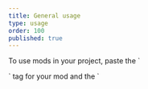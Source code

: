 ```yaml
---
title: General usage
type: usage
order: 100
published: true
---
```


<p class="tip">To use mods in your project, paste the `<div>` tag for your mod and the `<script>` tag for your project.</p>

## Installing a mod

When you add a mod to your project, you are directed to a page with the install code for the mod you've just added. It will look something like this:

```html
<div id=anymod-mldrn></div>

<!-- Paste script once per page at the bottom -->
<script project="example" src="https://cdn.anymod.com/v1"></script>
```

To make your new mod show on the page, paste this code into your HTML where you would like the mod to show. For example, we've pasted the same code here, and it delivers the mod:

<br>
<div id=anymod-mldrn></div>

If you have multiple mods on your page, you don't need to paste the `<script>` tag multiple times.  Include it only once at the bottom of your HTML page, just before the closing `</body>` tag.

```html
<body>
  <div id=anymod-mldrn></div>
  <div id=anymod-amkmr></div>

  ...

  <!-- Paste script once per page at the bottom -->
  <script project="example" src="https://cdn.anymod.com/v1"></script>
</body>
```

The above code delivers both mods:

<br>
<div id=anymod-mldrn></div>
<div id=anymod-amkmr></div>

You can add as many mods as you want to a page and you only need to add the `<script>` tag once. It's also not a problem to add the same mod multiple times.

<p class="tip">Add as many mods as you want to a page. All mods are delivered together in a single request, so delivery of 10 mods is just as fast as delivery of 1 mod.</p>

## Editing a mod

You can use the dashboard to edit both the content of a mod and its code.

- __Content__ is the text, images, and attributes that show for a mod, like a title or the text of a button. You do not need to know how to code to edit the content.

- __Code__ is the HTML, CSS, and JavaScript that give a mod its overall look and behavior.

### Edit content

To edit content, log into your project at https://anymod.com and use the search bar or browse to find the mod you want to edit. Click on it, and you will see a screen like the following:

<img class="standout" src="https://res.cloudinary.com/component/image/upload/v1517367744/Preview_ikl6l2.png"/>

Clicking the "Content" tab allows you to make changes to the mod's content:

<img class="standout" src="https://res.cloudinary.com/component/image/upload/v1517367743/Content_h1faaw.png"/>

Once you have made changes, click "Publish" to make the changes live.

### Edit code

To edit code, log into your project at https://anymod.com and use the search bar or browse to find the mod you want to edit. Click on it, and you will see a screen like the following:

<img class="standout" src="https://res.cloudinary.com/component/image/upload/v1517367744/Preview_ikl6l2.png"/>

Clicking the "Code" tab allows you to make changes to the mod's code (HTML, CSS, and JavaScript):

<img class="standout" src="https://res.cloudinary.com/component/image/upload/v1517367744/Code_ugraby.png"/>

The page is divided into four adjustable parts:

- Top-left is for __HTML__
- Top-center is for __CSS__
- Top-right is for __JavaScript__
- Bottom is a __Live preview__

Each time you make edits, you can click the `Save` button or press `ctrl+s` (or `command+s` on mac) to save your changes. Changes you make in the dashboard are live and are immediately used wherever the mod is delivered.

## Mod attributes

A mod has an `id` attribute and will also keep any other attributes (such as `class`, `style`, `data-toggle`, etc) you add to it.

### The id attribute

```html
<div id=anymod-mldrn></div>
```

The id attribute identifies the mod so that it can be delivered to the page. Following HTML convention, you can use this attribute with or without quotes (in this example, `id=anymod-mldrn` or `id="anymod-mldrn"`), as both will work.

Each mod has a unique id.

### Using anymod-blank

You may also use `id=anymod-blank` if you have added a __URL rule__ in your dashboard with mods in it. 

```html
<div id=anymod-blank></div>
```

If you use `anymod-blank`, mods will be delivered according to the order in your __URL rule__ in the dashboard.


### Other mod attributes

Any attributes you place on a mod (such as `class`, `style`, `data-toggle`, etc) will be kept during the render process.

For example, if you add `style="color:green;"` to a mod like so:

```html
<div id=anymod-mldrn style="color:green;"></div>
```

That style will be kept and applied to the mod.

<br>
<div id=anymod-mldrn style="color:green;"></div>

## Script attributes

Each project will have a script that looks something like this:

```html
<script project="876MN8" src="https://cdn.anymod.com/v1"></script>
```

### The project attribute (required)

```html
<script project="876MN8" ...></script>
```

The `project` attribute lets the script know which project to request mods for. This attribute will be the same for all mods in a given project. However, if you have multiple projects, each one will use a different value.

Unlike the key and load attributes above, the project attribute sometimes starts with a number, so it must always be used inside of quotation marks (`project="876MN8"` __NOT__ `project=876MN8`).

### The src attribute (required)

The `src` attribute should be set to `https://cdn.anymod.com/v1`.

```html
<script ... src="https://cdn.anymod.com/v1"></script>
```

<style>
  [amkmr] h2 { border:none !important; }
  img.standout {
    border-radius: 5px;
    -webkit-box-shadow: 0 1px 3px rgba(0,0,0,0.12), 0 1px 2px rgba(0,0,0,0.24);
       -moz-box-shadow: 0 1px 3px rgba(0,0,0,0.12), 0 1px 2px rgba(0,0,0,0.24);
        -ms-box-shadow: 0 1px 3px rgba(0,0,0,0.12), 0 1px 2px rgba(0,0,0,0.24);
            box-shadow: 0 1px 3px rgba(0,0,0,0.12), 0 1px 2px rgba(0,0,0,0.24);
  }
</style>

<!-- Paste script once per page at the bottom -->
<script project="example" src="https://cdn.anymod.com/v1"></script>

